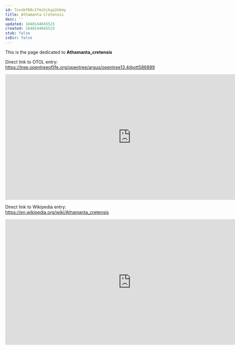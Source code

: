 ```yaml
---
id: 7xvxbf60c1fmihjkyp2ekmy
title: Athamanta Cretensis
desc: ''
updated: 1648144045523
created: 1648144045523
stub: false
isDir: false
---
```

This is the page dedicated to **Athamanta_cretensis**


Direct link to OTOL entry: https://tree.opentreeoflife.org/opentree/argus/opentree13.4@ott586889



<html>
    <body>
    <iframe src="https://tree.opentreeoflife.org/opentree/argus/opentree13.4@ott586889"
    width="800" height="400" frameborder="0" allowfullscreen> </iframe>
    </body>
</html>
    


Direct link to Wikipedia entry: https://en.wikipedia.org/wiki/Athamanta_cretensis



<html>
    <body>
    <iframe src="https://en.wikipedia.org/wiki/Athamanta_cretensis"
    width="800" height="400" frameborder="0" allowfullscreen> </iframe>
    </body>
</html>
    

